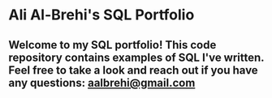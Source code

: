 # Ali Al-Brehi's SQL Portfolio 

## Welcome to my SQL portfolio! This code repository contains examples of SQL I've written. Feel free to take a look and reach out if you have any questions: aalbrehi@gmail.com
